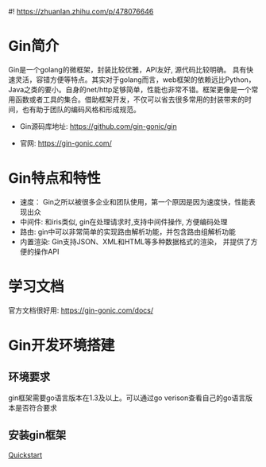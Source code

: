 #! https://zhuanlan.zhihu.com/p/478076646
<!--
 * @Author: your name
 * @Date: 2022-03-09 11:31:13
 * @LastEditTime: 2022-03-09 11:58:08
 * @LastEditors: Please set LastEditors
 * @Description: 打开koroFileHeader查看配置 进行设置: https://github.com/OBKoro1/koro1FileHeader/wiki/%E9%85%8D%E7%BD%AE
 * @FilePath: /go_notes/docs/Gin框架介绍及环境搭建.md
-->
# Gin简介

Gin是一个golang的微框架，封装比较优雅，API友好, 源代码比较明确。
具有快速灵活，容错方便等特点。其实对于golang而言，web框架的依赖远比Python，Java之类的要小。自身的net/http足够简单，性能也非常不错。框架更像是一个常用函数或者工具的集合。借助框架开发，不仅可以省去很多常用的封装带来的时间，也有助于团队的编码风格和形成规范。

- Gin源码库地址: https://github.com/gin-gonic/gin

- 官网: https://gin-gonic.com/

# Gin特点和特性

- 速度： Gin之所以被很多企业和团队使用，第一个原因是因为速度快，性能表现出众
- 中间件: 和iris类似, gin在处理请求时,支持中间件操作, 方便编码处理
- 路由: gin中可以非常简单的实现路由解析功能，并包含路由组解析功能
- 内置渲染: Gin支持JSON、XML和HTML等多种数据格式的渲染， 并提供了方便的操作API

# 学习文档

官方文档很好用: https://gin-gonic.com/docs/


# Gin开发环境搭建

## 环境要求
gin框架需要go语言版本在1.3及以上。可以通过go verison查看自己的go语言版本是否符合要求
## 安装gin框架

[Quickstart](https://gin-gonic.com/docs/quickstart/)